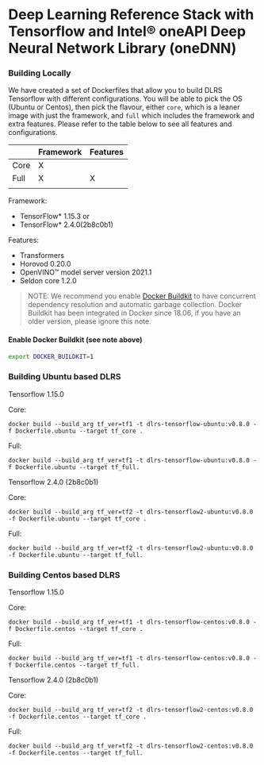 # Deep Learning Reference Stack with Tensorflow and Intel® oneAPI Deep Neural Network Library (oneDNN)

### Building Locally

We have created a set of Dockerfiles that allow you to build DLRS Tensorflow with different configurations. You will be able to pick the OS (Ubuntu or Centos), then pick the flavour, either `core`, which is a leaner image with just the framework, and `full` which includes the framework and extra features. Please refer to the table below to see all features and configurations.

|      | Framework | Features |
|------|-----------|----------|
| Core | X         |          |
| Full | X         | X        |
|      |           |          |

Framework:

* TensorFlow* 1.15.3 or
* TensorFlow* 2.4.0(2b8c0b1)

Features:

* Transformers
* Horovod 0.20.0
* OpenVINO™ model server version 2021.1
* Seldon core 1.2.0

> NOTE: We recommend you enable [Docker Buildkit](https://docs.docker.com/develop/develop-images/build_enhancements/) to have concurrent dependency resolution and automatic garbage collection. Docker Buildkit has been integrated in Docker since 18.06, if you have an older version, please ignore this note.

#### Enable Docker Buildkit (see note above)

```bash
export DOCKER_BUILDKIT=1
```

### Building Ubuntu based DLRS

Tensorflow 1.15.0

Core:

```
docker build --build_arg tf_ver=tf1 -t dlrs-tensorflow-ubuntu:v0.8.0 -f Dockerfile.ubuntu --target tf_core .
```

Full:

```
docker build --build_arg tf_ver=tf1 -t dlrs-tensorflow-ubuntu:v0.8.0 -f Dockerfile.ubuntu --target tf_full.
```

Tensorflow 2.4.0 (2b8c0b1)

Core:

```
docker build --build_arg tf_ver=tf2 -t dlrs-tensorflow2-ubuntu:v0.8.0 -f Dockerfile.ubuntu --target tf_core .
```

Full:

```
docker build --build_arg tf_ver=tf2 -t dlrs-tensorflow2-ubuntu:v0.8.0 -f Dockerfile.ubuntu --target tf_full.
```

### Building Centos based DLRS

Tensorflow 1.15.0

Core:

```
docker build --build_arg tf_ver=tf1 -t dlrs-tensorflow-centos:v0.8.0 -f Dockerfile.centos --target tf_core .
```

Full:

```
docker build --build_arg tf_ver=tf1 -t dlrs-tensorflow-centos:v0.8.0 -f Dockerfile.centos --target tf_full.
```

Tensorflow 2.4.0 (2b8c0b1)

Core:

```
docker build --build_arg tf_ver=tf2 -t dlrs-tensorflow2-centos:v0.8.0 -f Dockerfile.centos --target tf_core .
```

Full:

```
docker build --build_arg tf_ver=tf2 -t dlrs-tensorflow2-centos:v0.8.0 -f Dockerfile.centos --target tf_full.
```
